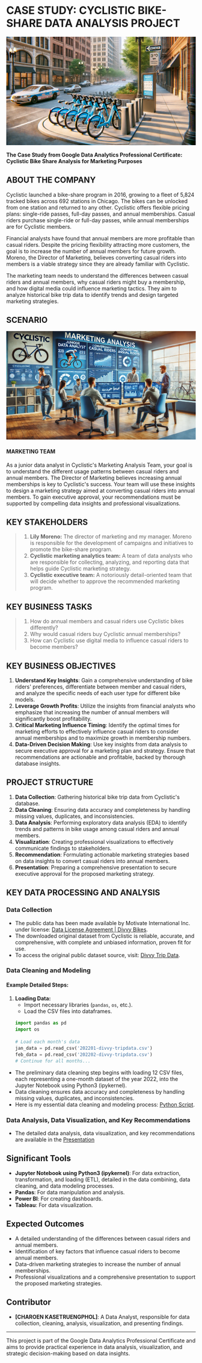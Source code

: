 # **CASE STUDY: CYCLISTIC BIKE-SHARE DATA ANALYSIS PROJECT**

![AI Photo](./Image/ai_gen.webp)

**The Case Study from Google Data Analytics Professional Certificate: Cyclistic Bike Share Analysis for Marketing Purposes**

## ABOUT THE COMPANY
Cyclistic launched a bike-share program in 2016, growing to a fleet of 5,824 tracked bikes across 692 stations in Chicago. The bikes can be unlocked from one station and returned to any other. Cyclistic offers flexible pricing plans: single-ride passes, full-day passes, and annual memberships. Casual riders purchase single-ride or full-day passes, while annual memberships are for Cyclistic members.  

Financial analysts have found that annual members are more profitable than casual riders. Despite the pricing flexibility attracting more customers, the goal is to increase the number of annual members for future growth. Moreno, the Director of Marketing, believes converting casual riders into members is a viable strategy since they are already familiar with Cyclistic.  

The marketing team needs to understand the differences between casual riders and annual members, why casual riders might buy a membership, and how digital media could influence marketing tactics. They aim to analyze historical bike trip data to identify trends and design targeted marketing strategies.

## SCENARIO

![AI Photo](./Image/ai_gen_2.webp)

#### MARKETING TEAM
As a junior data analyst in Cyclistic's Marketing Analysis Team, your goal is to understand the different usage patterns between casual riders and annual members. The Director of Marketing believes increasing annual memberships is key to Cyclistic's success. Your team will use these insights to design a marketing strategy aimed at converting casual riders into annual members. To gain executive approval, your recommendations must be supported by compelling data insights and professional visualizations.

## KEY STAKEHOLDERS

> 1. **Lily Moreno:** The director of marketing and my manager. Moreno is responsible for the development of campaigns and initiatives to promote the bike-share program. 
> 2. **Cyclistic marketing analytics team:** A team of data analysts who are responsible for collecting, analyzing, and reporting data that helps guide Cyclistic marketing strategy. 
> 3. **Cyclistic executive team:** A notoriously detail-oriented team that will decide whether to approve the recommended marketing program.

## KEY BUSINESS TASKS
> 1. How do annual members and casual riders use Cyclistic bikes differently?
> 2. Why would casual riders buy Cyclistic annual memberships?
> 3. How can Cyclistic use digital media to influence casual riders to become members?

## KEY BUSINESS OBJECTIVES
1. **Understand Key Insights**: Gain a comprehensive understanding of bike riders' preferences, differentiate between member and casual riders, and analyze the specific needs of each user type for different bike models.
2. **Leverage Growth Profits**: Utilize the insights from financial analysts who emphasize that increasing the number of annual members will significantly boost profitability.
3. **Critical Marketing Influence Timing**: Identify the optimal times for marketing efforts to effectively influence casual riders to consider annual memberships and to maximize growth in membership numbers.
4. **Data-Driven Decision Making**: Use key insights from data analysis to secure executive approval for a marketing plan and strategy. Ensure that recommendations are actionable and profitable, backed by thorough database insights.

## PROJECT STRUCTURE
1. **Data Collection**: Gathering historical bike trip data from Cyclistic's database.
2. **Data Cleaning**: Ensuring data accuracy and completeness by handling missing values, duplicates, and inconsistencies.
3. **Data Analysis**: Performing exploratory data analysis (EDA) to identify trends and patterns in bike usage among casual riders and annual members.
4. **Visualization**: Creating professional visualizations to effectively communicate findings to stakeholders.
5. **Recommendation**: Formulating actionable marketing strategies based on data insights to convert casual riders into annual members.
6. **Presentation**: Preparing a comprehensive presentation to secure executive approval for the proposed marketing strategy.

## KEY DATA PROCESSING AND ANALYSIS
### **Data Collection**
- The public data has been made available by Motivate International Inc. under license: [Data License Agreement | Divvy Bikes](https://divvybikes.com/data-license-agreement).
- The downloaded original dataset from Cyclistic is reliable, accurate, and comprehensive, with complete and unbiased information, proven fit for use.
- To access the original public dataset source, visit: [Divvy Trip Data](https://divvy-tripdata.s3.amazonaws.com/index.html).

### **Data Cleaning and Modeling**

#### **Example Detailed Steps:**
1. **Loading Data:**
   - Import necessary libraries (`pandas`, `os`, etc.).
   - Load the CSV files into dataframes.
   ```python
   import pandas as pd
   import os

   # Load each month's data
   jan_data = pd.read_csv('202201-divvy-tripdata.csv')
   feb_data = pd.read_csv('202202-divvy-tripdata.csv')
   # Continue for all months...
   
- The preliminary data cleaning step begins with loading 12 CSV files, each representing a one-month dataset of the year 2022, into the Jupyter Notebook using Python3 (ipykernel).
- Data cleaning ensures data accuracy and completeness by handling missing values, duplicates, and inconsistencies.
- Here is my essential data cleaning and modeling process: [Python Script](https://github.com/roenseed/bike-project/blob/main/bike_clean.ipynb).


### **Data Analysis, Data Visualization, and Key Recommendations** 
- The detailed data analysis, data visualization, and key recommendations are available in the [Presentation](https://docs.google.com/presentation/d/1RweCTyHVJmDOKCTltEDRNM9NS0aJVja-HP7lH7xn124/edit?usp=sharing)

## Significant Tools
- **Jupyter Notebook using Python3 (ipykernel)**: For data extraction, transformation, and loading (ETL), detailed in the data combining, data cleaning, and data modeling processes.
- **Pandas**: For data manipulation and analysis.
- **Power BI**: For creating dashboards.
- **Tableau**: For data visualization.

## Expected Outcomes
- A detailed understanding of the differences between casual riders and annual members.
- Identification of key factors that influence casual riders to become annual members.
- Data-driven marketing strategies to increase the number of annual memberships.
- Professional visualizations and a comprehensive presentation to support the proposed marketing strategies.

## Contributor
- **[CHAROEN KASETRUENGPHOL]**: A Data Analyst, responsible for data collection, cleaning, analysis, visualization, and presenting findings.

---

This project is part of the Google Data Analytics Professional Certificate and aims to provide practical experience in data analysis, visualization, and strategic decision-making based on data insights.
